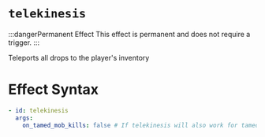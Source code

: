 # `telekinesis`
:::dangerPermanent Effect
This effect is permanent and does not require a trigger.
:::

Teleports all drops to the player's inventory

# Effect Syntax
```yaml
- id: telekinesis
  args:
    on_tamed_mob_kills: false # If telekinesis will also work for tamed mob kills
```
